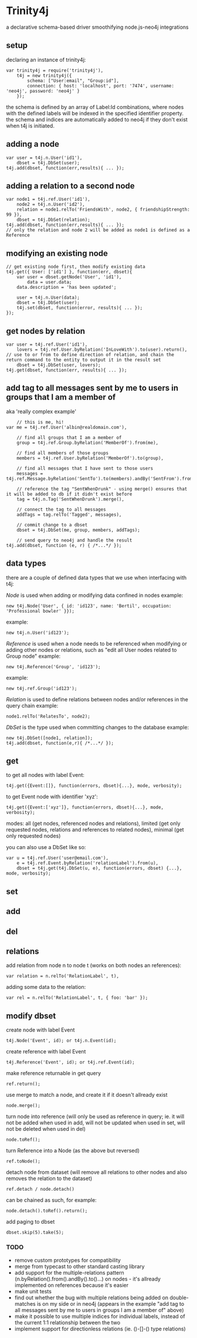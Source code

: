 # Trinity4j

a declarative schema-based driver smoothifying node.js-neo4j integrations

## setup
declaring an instance of trinity4j:

```
var trinity4j = require('trinity4j'),
	t4j = new trinity4j({
		schema: ["User:email", "Group:id"],
		connection: { host: 'localhost', port: '7474', username: 'neo4j', password: 'neo4j' }
	});
```

the schema is defined by an array of Label:Id combinations, where nodes with the defined labels will be indexed in the specified identifier property.
the schema and indices are automatically added to neo4j if they don't exist when t4j is initiated.

## adding a node
```
var user = t4j.n.User('id1'),
    dbset = t4j.DbSet(user);
t4j.add(dbset, function(err,results){ ... });
```

## adding a relation to a second node
```
var node1 = t4j.ref.User('id1'),
    node2 = t4j.n.User('id2'),
    relation = node1.relTo('FriendsWith', node2, { friendshipStrength: 99 }),
    dbset = t4j.DbSet(relation);
t4j.add(dbset, function(err,results){ ... });
// only the relation and node 2 will be added as node1 is defined as a Reference
```

## modifying an existing node
```
// get existing node first, then modify existing data
t4j.get({ User: ['id1'] }, function(err, dbset){
	var user = dbset.getNode('User', 'id1'),
	    data = user.data;
	data.description = 'has been updated';

	user = t4j.n.User(data);
	dbset = t4j.DbSet(user);
	t4j.set(dbset, function(error, results){ ... });
});
```

## get nodes by relation
```
var user = t4j.ref.User('id1'),
    lovers = t4j.ref.User.byRelation('InLoveWith').to(user).return(),	// use to or from to define direction of relation, and chain the return command to the entity to output it in the result set
    dbset = t4j.DbSet(user, lovers);
t4j.get(dbset, function(err, results){ ... });
```

## add tag to all messages sent by me to users in groups that I am a member of
aka 'really complex example' 
```
	// this is me, hi!
var me = t4j.ref.User('albin@realdomain.com'),                  

	// find all groups that I am a member of
    group = t4j.ref.Group.byRelation('MemberOf').from(me),      

	// find all members of those groups
    members = t4j.ref.User.byRelation('MemberOf').to(group),    

	// find all messages that I have sent to those users
    messages = t4j.ref.Message.byRelation('SentTo').to(members).andBy('SentFrom').from(me),   
                                                                
	// reference the tag "SentWhenDrunk" - using merge() ensures that it will be added to db if it didn't exist before
    tag = t4j.n.Tag('SentWhenDrunk').merge(),                   

	// connect the tag to all messages
    addTags = tag.relTo('Tagged', messages),                    

	// commit change to a dbset
    dbset = t4j.DbSet(me, group, members, addTags);             

	// send query to neo4j and handle the result
t4j.add(dbset, function (e, r) { /*...*/ });                    
```

## data types
there are a couple of defined data types that we use when interfacing with t4j:

_Node_ is used when adding or modifying data confined in nodes
example:
``` 
new t4j.Node('User', { id: 'id123', name: 'Bertil', occupation: 'Professional bowler' }});
```
example: 
```
new t4j.n.User('id123');
```

_Reference_ is used when a node needs to be referenced when modifying or adding other nodes or relations, such as "edit all User nodes related to Group node"
example: 
```
new t4j.Reference('Group', 'id123');
```
example: 
```
new t4j.ref.Group('id123');
```

_Relation_ is used to define relations between nodes and/or references in the query chain
example: 
```
node1.relTo('RelatesTo', node2);
```

_DbSet_ is the type used when committing changes to the database
example: 
```
new t4j.DbSet([node1, relation]);
t4j.add(dbset, function(e,r){ /*...*/ });
```

## get
to get all nodes with label Event:
```
t4j.get({Event:[]}, function(errors, dbset){...}, mode, verbosity);
```

to get Event node with identifier 'xyz':
```
t4j.get({Event:['xyz']}, function(errors, dbset){...}, mode, verbosity);
```

modes: all (get nodes, referenced nodes and relations), limited (get only requested nodes, relations and references to related nodes), minimal (get only requested nodes)

you can also use a DbSet like so:

```
var u = t4j.ref.User('user@email.com'),
    e = t4j.ref.Event.byRelation('relationLabel').from(u),
    dbset = t4j.get(t4j.DbSet(u, e), function(errors, dbset) {...}, mode, verbosity);
```

## set

## add

## del

## relations
add relation from node n to node t (works on both nodes an references):
```
var relation = n.relTo('RelationLabel', t),
```

adding some data to the relation:
```
var rel = n.relTo('RelationLabel', t, { foo: 'bar' });
```

## modify dbset
create node with label Event
```
t4j.Node('Event', id); or t4j.n.Event(id);
```

create reference with label Event
```
t4j.Reference('Event', id); or t4j.ref.Event(id);
```

make reference returnable in get query
```
ref.return();
```

use merge to match a node, and create it if it doesn't allready exist
```
node.merge();
```

turn node into reference (will only be used as reference in query; ie. it will not be added when used in add, will not be updated when used in set, will not be deleted when used in del)
```
node.toRef();
```

turn Reference into a Node (as the above but reversed)
```
ref.toNode();
```

detach node from dataset (will remove all relations to other nodes and also removes the relation to the dataset)
```
ref.detach / node.detach()
```

can be chained as such, for example:

```
node.detach().toRef().return();
```

add paging to dbset
```
dbset.skip(5).take(5);
```

### TODO

* remove custom prototypes for compatibility
* merge from typecast to other standard casting library
* add support for the multiple-relations pattern (n.byRelation().from().andBy().to()...) on nodes - it's allready implemented on references because it's easier
* make unit tests
* find out whether the bug with multiple relations being added on double-matches is on my side or in neo4j (appears in the example "add tag to all messages sent by me to users in groups I am a member of" above)
* make it possible to use multiple indices for individual labels, instead of the current 1:1 relationship between the two
* implement support for directionless relations (ie. ()-[]-() type relations)